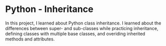 # Python - Inheritance

In this project, I learned about Python class inheritance. I learned about the differences between super- and sub-classes while practicing inheritance, defining classes with multiple base classes, and overiding inherited methods and attributes.

 
